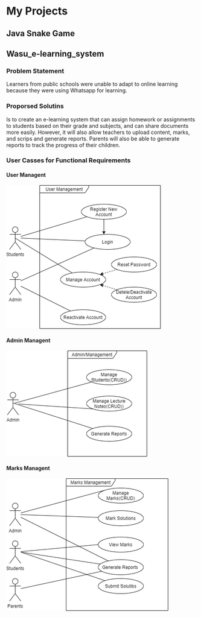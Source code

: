 # My Projects 

## Java Snake Game

## Wasu_e-learning_system

### Problem Statement 


Learners from public schools were unable to adapt to online learning because they were using Whatsapp for learning. 

### Proporsed Solutins 

Is to create an e-learning system that can assign homework or assignments to students based on their grade and subjects, and can share documents more easily. However, it will also allow teachers to upload content, marks, and scrips and generate reports. Parents will also be able to generate reports to track the progress of their children. 

### User Casses for Functional Requirements

#### User Managent

![](wasu_e-learning_system/usercases/UserM.png)

#### Admin Managent

![](wasu_e-learning_system/usercases/admin.png)
#### Marks Managent

![](wasu_e-learning_system/usercases/marksM.png)
